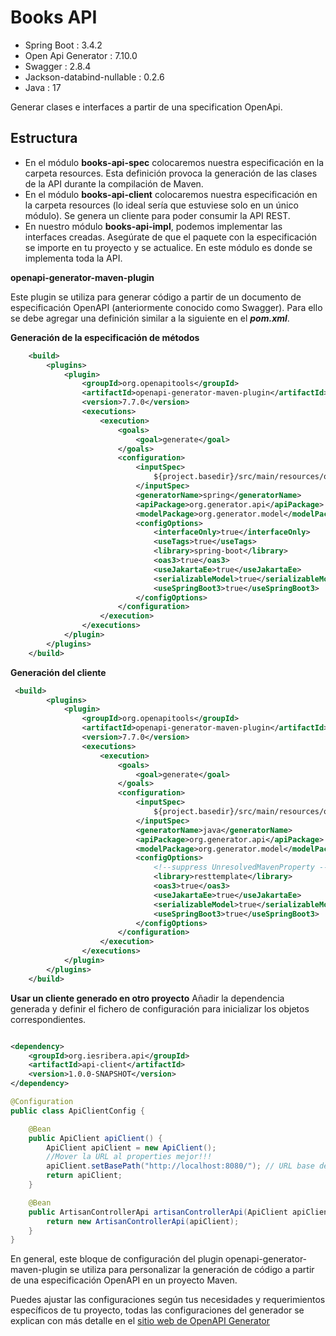 ﻿# Books API

- Spring Boot : 3.4.2
- Open Api Generator : 7.10.0
- Swagger : 2.8.4
- Jackson-databind-nullable : 0.2.6
- Java : 17

Generar clases e interfaces a partir de una specification OpenApi.

## Estructura 
- En el módulo **books-api-spec** colocaremos nuestra especificación en la carpeta resources. Esta definición provoca la generación de las clases de la API durante la compilación de Maven.
- En el módulo **books-api-client** colocaremos nuestra especificación en la carpeta resources (lo ideal sería que estuviese solo en un único módulo). Se genera un cliente para poder consumir la API REST.
- En nuestro módulo **books-api-impl**, podemos implementar las interfaces creadas. Asegúrate de que el paquete con la especificación se importe en tu proyecto y se actualice. En este módulo es donde se implementa toda la API.

**openapi-generator-maven-plugin**

Este plugin se utiliza para generar código a partir de un documento de especificación OpenAPI (anteriormente conocido como Swagger).
Para ello se debe agregar una definición similar a la siguiente en el ___pom.xml___.

**Generación de la especificación de métodos**
```xml
    <build>
        <plugins>
            <plugin> 
                <groupId>org.openapitools</groupId>
                <artifactId>openapi-generator-maven-plugin</artifactId>
                <version>7.7.0</version>
                <executions>
                    <execution>
                        <goals>
                            <goal>generate</goal>
                        </goals>
                        <configuration>
                            <inputSpec>
                                ${project.basedir}/src/main/resources/openapi.yaml
                            </inputSpec>
                            <generatorName>spring</generatorName>
                            <apiPackage>org.generator.api</apiPackage>
                            <modelPackage>org.generator.model</modelPackage>
                            <configOptions>
                                <interfaceOnly>true</interfaceOnly>
                                <useTags>true</useTags>
                                <library>spring-boot</library>
                                <oas3>true</oas3>
                                <useJakartaEe>true</useJakartaEe>
                                <serializableModel>true</serializableModel>
                                <useSpringBoot3>true</useSpringBoot3>
                            </configOptions>
                        </configuration>
                    </execution>
                </executions>
            </plugin>
        </plugins>
    </build>

```

**Generación del cliente**
```xml
 <build>
        <plugins>
            <plugin>
                <groupId>org.openapitools</groupId>
                <artifactId>openapi-generator-maven-plugin</artifactId>
                <version>7.7.0</version>
                <executions>
                    <execution>
                        <goals>
                            <goal>generate</goal>
                        </goals>
                        <configuration>
                            <inputSpec>
                                ${project.basedir}/src/main/resources/openapi.yaml
                            </inputSpec>
                            <generatorName>java</generatorName>
                            <apiPackage>org.generator.api</apiPackage>
                            <modelPackage>org.generator.model</modelPackage>
                            <configOptions>
                                <!--suppress UnresolvedMavenProperty -->
                                <library>resttemplate</library>
                                <oas3>true</oas3>
                                <useJakartaEe>true</useJakartaEe>
                                <serializableModel>true</serializableModel>
                                <useSpringBoot3>true</useSpringBoot3>
                            </configOptions>
                        </configuration>
                    </execution>
                </executions>
            </plugin>
        </plugins>
    </build>
```
**Usar un cliente generado en otro proyecto**
Añadir la dependencia generada y definir el fichero de configuración para inicializar los objetos correspondientes.

```xml

<dependency>
    <groupId>org.iesribera.api</groupId>
    <artifactId>api-client</artifactId>
    <version>1.0.0-SNAPSHOT</version>
</dependency>
```

```java
@Configuration
public class ApiClientConfig {

    @Bean
    public ApiClient apiClient() {
        ApiClient apiClient = new ApiClient();
        //Mover la URL al properties mejor!!!
        apiClient.setBasePath("http://localhost:8080/"); // URL base de la API
        return apiClient;
    }

    @Bean
    public ArtisanControllerApi artisanControllerApi(ApiClient apiClient) {
        return new ArtisanControllerApi(apiClient);
    }
}
```



En general, este bloque de configuración del plugin openapi-generator-maven-plugin se utiliza para personalizar la generación de código a partir de una especificación OpenAPI en un proyecto Maven. 

Puedes ajustar las configuraciones según tus necesidades y requerimientos específicos de tu proyecto, todas las configuraciones del generador se explican con más detalle en el [sitio web de OpenAPI Generator](https://openapi-generator.tech/docs/generators/spring/)

